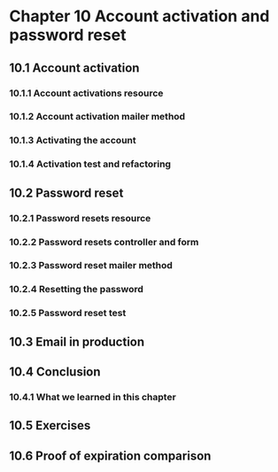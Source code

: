 # Chapter 10 Account activation and password reset

## 10.1 Account activation

### 10.1.1 Account activations resource

### 10.1.2 Account activation mailer method

### 10.1.3 Activating the account

### 10.1.4 Activation test and refactoring

## 10.2 Password reset

### 10.2.1 Password resets resource

### 10.2.2 Password resets controller and form

### 10.2.3 Password reset mailer method

### 10.2.4 Resetting the password

### 10.2.5 Password reset test

## 10.3 Email in production

## 10.4 Conclusion

### 10.4.1 What we learned in this chapter

## 10.5 Exercises

## 10.6 Proof of expiration comparison
